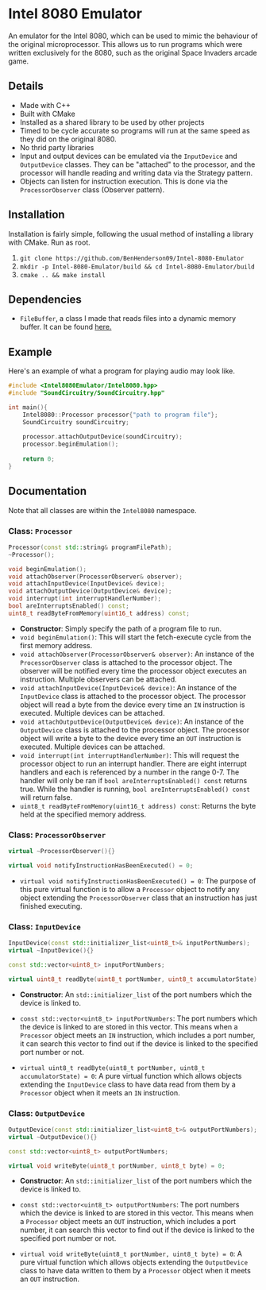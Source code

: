 # Intel 8080 Emulator
An emulator for the Intel 8080, which can be used to mimic the behaviour of the original microprocessor.
This allows us to run programs which were written exclusively for the 8080, such as the original
Space Invaders arcade game.

## Details
- Made with C++
- Built with CMake
- Installed as a shared library to be used by other projects
- Timed to be cycle accurate so programs will run at the same speed as they did on the original 8080.
- No thrid party libraries
- Input and output devices can be emulated via the `InputDevice` and `OutputDevice` classes. They can be "attached"
 to the processor, and the processor will handle reading and writing data via the Strategy pattern.
- Objects can listen for instruction execution. This is done via the `ProcessorObserver` class (Observer pattern).
 
## Installation
Installation is fairly simple, following the usual method of installing a library with CMake. Run as root.
1. `git clone https://github.com/BenHenderson09/Intel-8080-Emulator`
2. `mkdir -p Intel-8080-Emulator/build && cd Intel-8080-Emulator/build`
3. `cmake .. && make install`
 
## Dependencies
- `FileBuffer`, a class I made that reads files into a dynamic memory buffer. It can be found [here.](https://github.com/BenHenderson09/FileBuffer)
## Example
Here's an example of what a program for playing audio may look like.

```C++
#include <Intel8080Emulator/Intel8080.hpp>
#include "SoundCircuitry/SoundCircuitry.hpp"

int main(){
    Intel8080::Processor processor{"path to program file"};
    SoundCircuitry soundCircuitry;
    
    processor.attachOutputDevice(soundCircuitry);
    processor.beginEmulation();
    
    return 0;
}
```
 
## Documentation
Note that all classes are within the `Intel8080` namespace.
 
### Class: `Processor`
```C++
Processor(const std::string& programFilePath);
~Processor();

void beginEmulation();
void attachObserver(ProcessorObserver& observer);
void attachInputDevice(InputDevice& device);
void attachOutputDevice(OutputDevice& device);
void interrupt(int interruptHandlerNumber);
bool areInterruptsEnabled() const;
uint8_t readByteFromMemory(uint16_t address) const;
```

- **Constructor**: Simply specify the path of a program file to run.
- `void beginEmulation()`: This will start the fetch-execute cycle from the first memory address.
- `void attachObserver(ProcessorObserver& observer)`: An instance of the `ProcessorObserver`
class is attached to the processor object. The observer will be notified every time the processor
object executes an instruction. Multiple observers can be attached.
- `void attachInputDevice(InputDevice& device)`: An instance of the `InputDevice` class is
attached to the processor object. The processor object will read a byte from the device every time
an `IN` instruction is executed. Multiple devices can be attached.
- `void attachOutputDevice(OutputDevice& device)`: An instance of the `OutputDevice` class is
attached to the processor object. The processor object will write a byte to the device
every time an `OUT` instruction is executed. Multiple devices can be attached.
- `void interrupt(int interruptHandlerNumber)`: This will request the processor object to run
an interrupt handler. There are eight interrupt handlers and each is referenced by a number in
the range 0-7. The handler will only be ran if `bool areInterruptsEnabled() const` returns true.
While the handler is running, `bool areInterruptsEnabled() const` will return false.
- `uint8_t readByteFromMemory(uint16_t address) const`: Returns the byte held at the
specified memory address.

### Class: `ProcessorObserver`
```C++
virtual ~ProcessorObserver(){}

virtual void notifyInstructionHasBeenExecuted() = 0;
```

- `virtual void notifyInstructionHasBeenExecuted() = 0`: The purpose of this pure virtual
function is to allow a `Processor` object to notify any object extending the `ProcessorObserver`
class that an instruction has just finished executing.

### Class: `InputDevice`
```C++
InputDevice(const std::initializer_list<uint8_t>& inputPortNumbers);
virtual ~InputDevice(){}

const std::vector<uint8_t> inputPortNumbers;

virtual uint8_t readByte(uint8_t portNumber, uint8_t accumulatorState) = 0;
```

- **Constructor**: An `std::initializer_list` of the port numbers which the device is linked
to.

- `const std::vector<uint8_t> inputPortNumbers`: The port numbers which the device is linked to
are stored in this vector. This means when a `Processor` object meets an `IN` instruction,
which includes a port number, it can search this vector to find out if the device is linked to
the specified port number or not.

- `virtual uint8_t readByte(uint8_t portNumber, uint8_t accumulatorState) = 0`: A pure virtual
function which allows objects extending the `InputDevice` class
to have data read from them by a `Processor` object when it meets an `IN` instruction.

### Class: `OutputDevice`
```C++
OutputDevice(const std::initializer_list<uint8_t>& outputPortNumbers);
virtual ~OutputDevice(){}

const std::vector<uint8_t> outputPortNumbers;

virtual void writeByte(uint8_t portNumber, uint8_t byte) = 0;
```

- **Constructor**: An `std::initializer_list` of the port numbers which the device is linked
to.

- `const std::vector<uint8_t> outputPortNumbers`: The port numbers which the device is linked to
are stored in this vector. This means when a `Processor` object meets an `OUT` instruction,
which includes a port number, it can search this vector to find out if the device is linked to
the specified port number or not.

- `virtual void writeByte(uint8_t portNumber, uint8_t byte) = 0`: A pure virtual
function which allows objects extending the `OutputDevice` class
to have data written to them by a `Processor` object when it meets an `OUT` instruction.